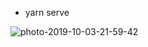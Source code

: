 - yarn serve
<img src="https://i.ibb.co/CB6xWXY/photo-2019-10-03-21-59-42.jpg" alt="photo-2019-10-03-21-59-42" border="0">
